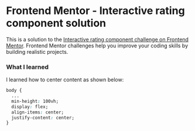 # Frontend Mentor - Interactive rating component solution

This is a solution to the [Interactive rating component challenge on Frontend Mentor](https://www.frontendmentor.io/challenges/interactive-rating-component-koxpeBUmI). Frontend Mentor challenges help you improve your coding skills by building realistic projects.

### What I learned

I learned how to center content as shown below:

```css
body {
  ...
  min-height: 100vh;
  display: flex;
  align-items: center;
  justify-content: center;
}
```
